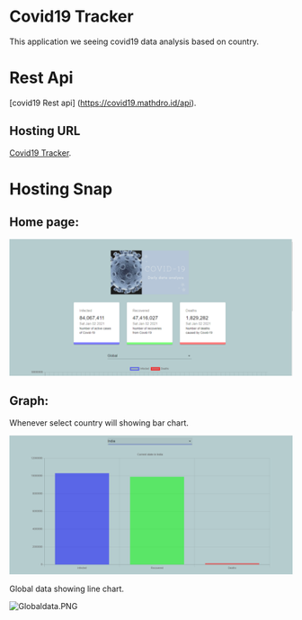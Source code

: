 # Covid19 Tracker
This application we seeing covid19 data analysis based on country. 

# Rest Api
[covid19 Rest api] (https://covid19.mathdro.id/api).

## Hosting URL
[Covid19 Tracker](https://jay-covid19-tracker.netlify.app/). 

# Hosting Snap

## Home page:
![Frontpage.PNG](https://github.com/jayabal90/covid19_tracker/blob/master/src/images/Frontpage.PNG)

## Graph: 
Whenever select country will showing bar chart.  

![Graphdata.PNG](https://github.com/jayabal90/covid19_tracker/blob/master/src/images/Graphdata.PNG)

Global data showing line chart.

![Globaldata.PNG](https://github.com/jayabal90/covid19_tracker/blob/master/src/images/Globaldata.PNG)




